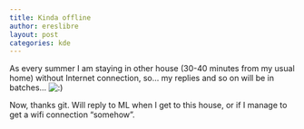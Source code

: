 ```yaml
---
title: Kinda offline
author: ereslibre
layout: post
categories: kde
---
```

As every summer I am staying in other house (30-40 minutes from my usual home) without Internet connection, so… my replies and so on will be in batches… ![:)][1] 

 [1]: http://blog.ereslibre.es/wp-includes/images/smilies/icon_smile.gif

Now, thanks git. Will reply to ML when I get to this house, or if I manage to get a wifi connection “somehow”.
